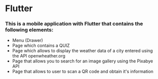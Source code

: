# Flutter
### This is a mobile application with Flutter that contains the following elements:
* Menu (Drawer)
* Page which contains a QUIZ
* Page which allows to display the weather data of a city entered using the API openwheather.org
* Page that allows you to search for an image gallery using the Pixabye API
* Page that allows to user to scan a QR code and obtain it's information